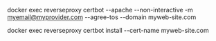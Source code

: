 docker exec reverseproxy certbot --apache --non-interactive -m myemail@myprovider.com --agree-tos --domain myweb-site.com

docker exec reverseproxy certbot install --cert-name myweb-site.com
